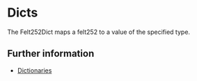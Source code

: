 # Dicts
The Felt252Dict maps a felt252 to a value of the specified type.

## Further information

- [Dictionaries](https://book.cairo-lang.org/ch03-02-dictionaries.html)
